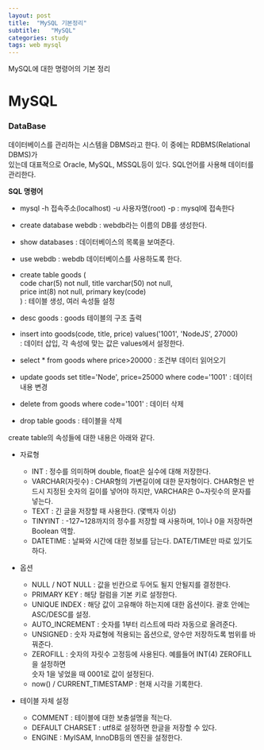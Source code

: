 ```yaml
---
layout: post
title:  "MySQL 기본정리"
subtitle:   "MySQL"
categories: study
tags: web mysql
---
```


MySQL에 대한 명령어의 기본 정리

# MySQL

### DataBase

데이터베이스를 관리하는 시스템을 DBMS라고 한다. 이 중에는 RDBMS(Relational DBMS)가  
있는데 대표적으로 Oracle, MySQL, MSSQL등이 있다. SQL언어를 사용해 데이터를 관리한다.  

**SQL 명령어**  

* mysql -h 접속주소(localhost) -u 사용자명(root) -p : mysql에 접속한다  
* create database webdb : webdb라는 이름의 DB를 생성한다.  
* show databases : 데이터베이스의 목록을 보여준다.  
* use webdb : webdb 데이터베이스를 사용하도록 한다.  

* create table goods (  
  code char(5) not null, title varchar(50) not null,  
  price int(8) not null, primary key(code)  
) : 테이블 생성, 여러 속성들 설정  
* desc goods : goods 테이블의 구조 출력  
* insert into goods(code, title, price) values('1001', 'NodeJS', 27000)  
  : 데이터 삽입, 각 속성에 맞는 값은 values에서 설정한다.  
* select * from goods where price>20000 : 조건부 데이터 읽어오기  
* update goods set title='Node', price=25000 where code='1001' : 데이터 내용 변경  
* delete from goods where code='1001' : 데이터 삭제  
* drop table goods : 테이블을 삭제  

create table의 속성들에 대한 내용은 아래와 같다.  
* 자료형
  * INT : 정수를 의미하며 double, float은 실수에 대해 저장한다.  
  * VARCHAR(자릿수) : CHAR형의 가변길이에 대한 문자형이다. 
  CHAR형은 반드시 지정된 숫자의 길이를 넣어야 하지만, VARCHAR은 0~자릿수의 문자를 넣는다.  
  * TEXT : 긴 글을 저장할 때 사용한다. (몇백자 이상)  
  * TINYINT : -127~128까지의 정수를 저장할 때 사용하며, 1이나 0을 저장하면 Boolean 역할.  
  * DATETIME : 날짜와 시간에 대한 정보를 담는다. DATE/TIME만 따로 있기도 하다.  
  
* 옵션
  * NULL / NOT NULL : 값을 빈칸으로 두어도 될지 안될지를 결정한다.  
  * PRIMARY KEY : 해당 컬럼을 기본 키로 설정한다.
  * UNIQUE INDEX : 해당 값이 고유해야 하는지에 대한 옵션이다. 괄호 안에는 ASC/DESC를 설정.
  * AUTO_INCREMENT : 숫자를 1부터 리스트에 따라 자동으로 올려준다.  
  * UNSIGNED : 숫자 자료형에 적용되는 옵션으로, 양수만 저장하도록 범위를 바꿔준다.  
  * ZEROFILL : 숫자의 자릿수 고정등에 사용된다. 예를들어 INT(4) ZEROFILL을 설정하면  
  숫자 1을 넣었을 때 0001로 값이 설정된다.
  * now() / CURRENT_TIMESTAMP : 현재 시각을 기록한다.
  
* 테이블 자체 설정
  * COMMENT : 테이블에 대한 보충설명을 적는다.
  * DEFAULT CHARSET : utf8로 설정하면 한글을 저장할 수 있다.
  * ENGINE : MyISAM, InnoDB등의 엔진을 설정한다.  

